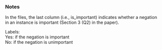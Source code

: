 ### Notes
In the files, the last column (i.e., is_important) indicates whether a negation in an instance is important (Section 3 (Q2) in the paper). 

Labels:  
Yes: if the negation is important  
No:  if the negation is unimportant  



